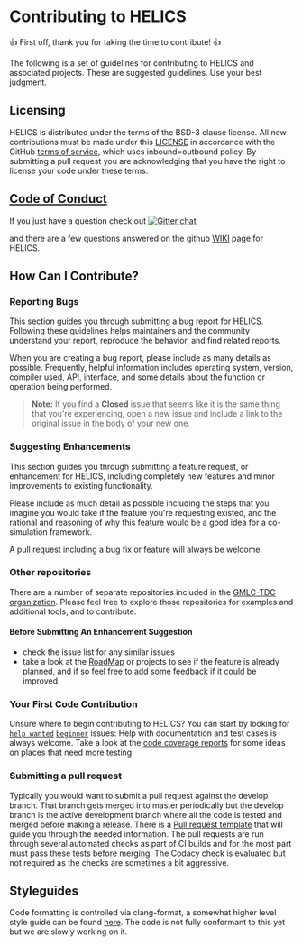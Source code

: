# Contributing to HELICS

:+1: First off, thank you for taking the time to contribute! :+1:

The following is a set of guidelines for contributing to HELICS and associated projects. These are suggested guidelines. Use your best judgment.

## Licensing

HELICS is distributed under the terms of the BSD-3 clause license. All new
contributions must be made under this [LICENSE](LICENSE) in accordance with the GitHub [terms of service](https://help.github.com/en/articles/github-terms-of-service#6-contributions-under-repository-license), which uses inbound=outbound policy. By submitting a pull request you are acknowledging that you have the right to license your code under these terms.

## [Code of Conduct](.github/CODE_OF_CONDUCT.md)

If you just have a question check out [![Gitter chat](https://badges.gitter.im/GMLC-TDC/HELICS.png)](https://gitter.im/GMLC-TDC/HELICS)

and there are a few questions answered on the github [WIKI](https://github.com/GMLC-TDC/HELICS/wiki) page for HELICS.

## How Can I Contribute?

### Reporting Bugs

This section guides you through submitting a bug report for HELICS. Following these guidelines helps maintainers and the community understand your report, reproduce the behavior, and find related reports.

When you are creating a bug report, please include as many details as possible. Frequently, helpful information includes operating system, version, compiler used, API, interface, and some details about the function or operation being performed.

> **Note:** If you find a **Closed** issue that seems like it is the same thing that you're experiencing, open a new issue and include a link to the original issue in the body of your new one.

### Suggesting Enhancements

This section guides you through submitting a feature request, or enhancement for HELICS, including completely new features and minor improvements to existing functionality.

Please include as much detail as possible including the steps that you imagine you would take if the feature you're requesting existed, and the rational and reasoning of why this feature would be a good idea for a co-simulation framework.

A pull request including a bug fix or feature will always be welcome.

### Other repositories

There are a number of separate repositories included in the [GMLC-TDC organization](https://github.com/GMLC-TDC). Please feel free to explore those repositories for examples and additional tools, and to contribute.

#### Before Submitting An Enhancement Suggestion

- check the issue list for any similar issues
- take a look at the [RoadMap](ROADMAP.md) or projects to see if the feature is already planned, and if so feel free to add some feedback if it could be improved.

### Your First Code Contribution

Unsure where to begin contributing to HELICS? You can start by looking for [`help wanted`](https://github.com/GMLC-TDC/HELICS/issues?utf8=%E2%9C%93&q=is%3Aissue+is%3Aopen+label%3A%22help+wanted%22) [`beginner`](https://github.com/GMLC-TDC/HELICS/issues?utf8=%E2%9C%93&q=is%3Aissue+is%3Aopen+label%3A%22help+wanted%22+label%3A%22beginner%22) issues:
Help with documentation and test cases is always welcome. Take a look at the [code coverage reports](https://codecov.io/gh/GMLC-TDC/HELICS) for some ideas on places that need more testing

### Submitting a pull request

Typically you would want to submit a pull request against the develop branch. That branch gets merged into master periodically but the develop branch is the active development branch where all the code is tested and merged before making a release. There is a [Pull request template](.github/PULL_REQUEST_TEMPLATE.md) that will guide you through the needed information. The pull requests are run through several automated checks as part of CI builds and for the most part must pass these tests before merging. The Codacy check is evaluated but not required as the checks are sometimes a bit aggressive.

## Styleguides

Code formatting is controlled via clang-format, a somewhat higher level style guide can be found [here](https://helics.readthedocs.io/en/latest/developer-guide/style.html). The code is not fully conformant to this yet but we are slowly working on it.
